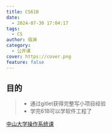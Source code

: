 ```yaml
---
title: CS61B
date:
  - 2024-07-30 17:04:17
tags:
  - CS
author: 临渊
category:
  - 公开课
cover: https://cover.png
feature: false
---
```


## 目的

> + 通过gitlet获得完整写小项目经验
> + 学完61B可以学软件工程了

[中山大学操作系统课](https://www.bilibili.com/video/BV1iy421q74x/?spm_id_from=333.788&vd_source=efe668b996e12f1b2eb34533e2022c70)



